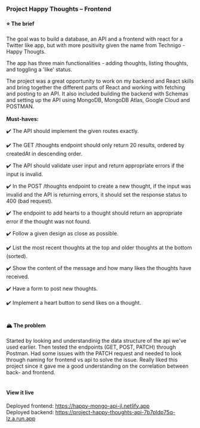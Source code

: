 ### Project Happy Thoughts – Frontend


#### ⭐️ The brief

The goal was to build a database, an API and a frontend with react for a Twitter like app, but with more positivity given the name from Technigo - Happy Thougts.

The app has three main functionalities - adding thoughts, listing thoughts, and toggling a 'like' status.

The project was a great opportunity to work on my backend and React skills and bring together the different parts of React and working with fetching and posting to an API. It also included building the backend with Schemas and setting up the API using MongoDB, MongoDB Atlas, Google Cloud and POSTMAN.
<br>
<br>
**Must-haves:**

✔️ The API should implement the given routes exactly.

✔️  The GET /thoughts endpoint should only return 20 results, ordered by createdAt in descending    order.

✔️  The API should validate user input and return appropriate errors if the input is invalid.

✔️  In the POST /thoughts endpoint to create a new thought, if the input was invalid and the API is returning errors, it should set the response status to 400 (bad request).

✔️  The endpoint to add hearts to a thought should return an appropriate error if the thought was not found.

✔️  Follow a given design as close as possible.

✔️  List the most recent thoughts at the top and older thoughts at the bottom (sorted).

✔️  Show the content of the message and how many likes the thoughts have received.

✔️  Have a form to post new thoughts.

✔️  Implement a heart button to send likes on a thought.
<br>
<br>

#### 🏔️ The problem

Started by looking and understandinig the data structure of the api we've used earlier.
Then tested the endpoints (GET, POST, PATCH) through Postman. 
Had some issues with the PATCH request and needed to look through naming for frontend vs api to solve the issue. Really liked this project since it gave me a good understanding on the correlation between back- and frontend.
<br>
<br>


#### View it live

Deployed frontend: https://happy-mongo-api-jl.netlify.app  
Deployed backend: https://project-happy-thoughts-api-7b7pldp75q-lz.a.run.app
